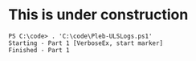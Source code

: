 # This is under construction
```
PS C:\code> . 'C:\code\Pleb-ULSLogs.ps1'
Starting - Part 1 [VerboseEx, start marker]
Finished - Part 1
```
